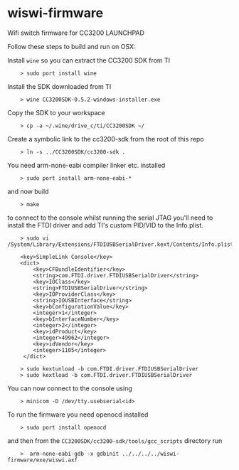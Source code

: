 wiswi-firmware
==============


Wifi switch firmware for CC3200 LAUNCHPAD 

Follow these steps to build and run on OSX:

Install `wine` so you can extract the CC3200 SDK from TI

        > sudo port install wine

Install the SDK downloaded from TI

        > wine CC3200SDK-0.5.2-windows-installer.exe

Copy the SDK to your workspace

        > cp -a ~/.wine/drive_c/ti/CC3200SDK ~/

Create a symbolic link to the cc3200-sdk from the root of this repo

        > ln -s ../CC3200SDK/cc3200-sdk .

You need arm-none-eabi compiler linker etc. installed

        > sudo port install arm-none-eabi-*

and now build

        > make

to connect to the console whilst running the serial JTAG you'll need to install the FTDI driver and add TI's custom PID/VID to the Info.plist.

        > sudo vi  /System/Library/Extensions/FTDIUSBSerialDriver.kext/Contents/Info.plist

        <key>SimpleLink Console</key>
        <dict>
            <key>CFBundleIdentifier</key>
            <string>com.FTDI.driver.FTDIUSBSerialDriver</string>
            <key>IOClass</key>
            <string>FTDIUSBSerialDriver</string>
            <key>IOProviderClass</key>
            <string>IOUSBInterface</string>
            <key>bConfigurationValue</key>
            <integer>1</integer>
            <key>bInterfaceNumber</key>
            <integer>2</integer>
            <key>idProduct</key>
            <integer>49962</integer>
            <key>idVendor</key>
            <integer>1105</integer>
         </dict>
   
        > sudo kextunload -b com.FTDI.driver.FTDIUSBSerialDriver
        > sudo kextload -b com.FTDI.driver.FTDIUSBSerialDriver

You can now connect to the console using 
      
        > minicom -D /dev/tty.usebserial<id>

To run the firmware you need openocd installed

        > sudo port install openocd
  
and then from the `CC3200SDK/cc3200-sdk/tools/gcc_scripts` directory run

        >  arm-none-eabi-gdb -x gdbinit ../../../../wiswi-firmware/exe/wiswi.axf


